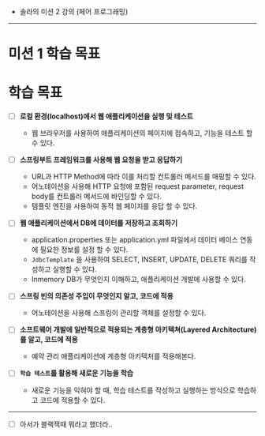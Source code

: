 - 솔라의 미션 2 강의 (페어 프로그래밍)




---

# 미션 1 학습 목표
# 학습 목표

- [ ]  **로컬 환경(localhost)에서 웹 애플리케이션을 실행 및 테스트**
    - 웹 브라우저를 사용하여 애플리케이션의 페이지에 접속하고, 기능을 테스트 할 수 있다.  
          
        
- [ ] **스프링부트 프레임워크를 사용해 웹 요청을 받고 응답하기**
    - URL과 HTTP Method에 따라 이를 처리할 컨트롤러 메서드를 매핑할 수 있다.
    - 어노테이션을 사용해 HTTP 요청에 포함된 request parameter, request body를 컨트롤러 메서드에 바인딩할 수 있다.
    - 템플릿 엔진을 사용하여 동적 웹 페이지를 응답 할 수 있다.

  

- [ ] **웹 애플리케이션에서 DB에 데이터를 저장하고 조회하기**
    - application.properties 또는 application.yml 파일에서 데이터 베이스 연동에 필요한 정보를 설정 할 수 있다.
    - `JdbcTemplate` 을 사용하여 SELECT, INSERT, UPDATE, DELETE 쿼리를 작성하고 실행할 수 있다.
    - Inmemory DB가 무엇인지 이해하고, 애플리케이션 개발에 사용할 수 있다.

  

- [ ] **스프링 빈의 의존성 주입이 무엇인지 알고, 코드에 적용**
    
    - 어노테이션을 사용해 스프링이 관리할 객체를 설정할 수 있다.  
          
        
- [ ] **소프트웨어 개발에 일반적으로 적용되는 계층형 아키텍쳐(Layered Architecture)를 알고, 코드에 적용**
    
    - 예약 관리 애플리케이션에 계층형 아키텍처를 적용해본다.

  

- [ ] **`학습 테스트`를 활용해 새로운 기능을 학습**
    - 새로운 기능을 익혀야 할 때, 학습 테스트를 작성하고 실행하는 방식으로 학습하고 코드에 적용할 수 있다.




---



- [ ] 아서가 블랙잭때 뭐라고 했더라.. 